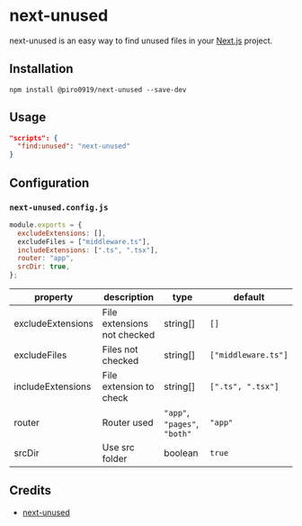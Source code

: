 # next-unused

next-unused is an easy way to find unused files in your [Next.js](https://github.com/vercel/next.js) project.

## Installation

```cli
npm install @piro0919/next-unused --save-dev
```

## Usage

```json
"scripts": {
  "find:unused": "next-unused"
}
```

## Configuration

### `next-unused.config.js`

```js
module.exports = {
  excludeExtensions: [],
  excludeFiles = ["middleware.ts"],
  includeExtensions: [".ts", ".tsx"],
  router: "app",
  srcDir: true,
};
```

| property          | description                 | type                         | default             |
| ----------------- | --------------------------- | ---------------------------- | ------------------- |
| excludeExtensions | File extensions not checked | string[]                     | `[]`                |
| excludeFiles      | Files not checked           | string[]                     | `["middleware.ts"]` |
| includeExtensions | File extension to check     | string[]                     | `[".ts", ".tsx"]`   |
| router            | Router used                 | `"app"`, `"pages"`, `"both"` | `"app"`             |
| srcDir            | Use src folder              | boolean                      | `true`              |

## Credits

- [next-unused](https://www.npmjs.com/package/next-unused)
